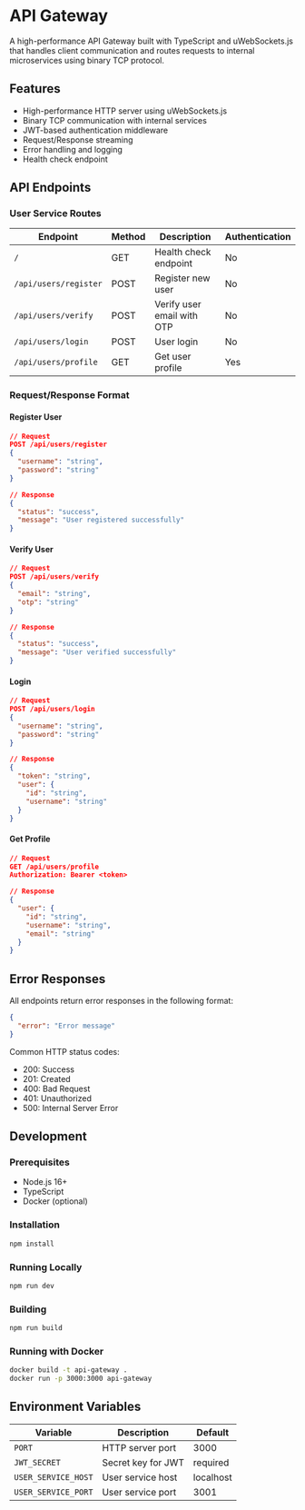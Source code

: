 # API Gateway

A high-performance API Gateway built with TypeScript and uWebSockets.js that handles client communication and routes requests to internal microservices using binary TCP protocol.

## Features

- High-performance HTTP server using uWebSockets.js
- Binary TCP communication with internal services
- JWT-based authentication middleware
- Request/Response streaming
- Error handling and logging
- Health check endpoint

## API Endpoints

### User Service Routes

| Endpoint | Method | Description | Authentication |
|----------|--------|-------------|----------------|
| `/` | GET | Health check endpoint | No |
| `/api/users/register` | POST | Register new user | No |
| `/api/users/verify` | POST | Verify user email with OTP | No |
| `/api/users/login` | POST | User login | No |
| `/api/users/profile` | GET | Get user profile | Yes |

### Request/Response Format

#### Register User
```json
// Request
POST /api/users/register
{
  "username": "string",
  "password": "string"
}

// Response
{
  "status": "success",
  "message": "User registered successfully"
}
```

#### Verify User
```json
// Request
POST /api/users/verify
{
  "email": "string",
  "otp": "string"
}

// Response
{
  "status": "success",
  "message": "User verified successfully"
}
```

#### Login
```json
// Request
POST /api/users/login
{
  "username": "string",
  "password": "string"
}

// Response
{
  "token": "string",
  "user": {
    "id": "string",
    "username": "string"
  }
}
```

#### Get Profile
```json
// Request
GET /api/users/profile
Authorization: Bearer <token>

// Response
{
  "user": {
    "id": "string",
    "username": "string",
    "email": "string"
  }
}
```

## Error Responses

All endpoints return error responses in the following format:
```json
{
  "error": "Error message"
}
```

Common HTTP status codes:
- 200: Success
- 201: Created
- 400: Bad Request
- 401: Unauthorized
- 500: Internal Server Error

## Development

### Prerequisites

- Node.js 16+
- TypeScript
- Docker (optional)

### Installation

```bash
npm install
```

### Running Locally

```bash
npm run dev
```

### Building

```bash
npm run build
```

### Running with Docker

```bash
docker build -t api-gateway .
docker run -p 3000:3000 api-gateway
```

## Environment Variables

| Variable | Description | Default |
|----------|-------------|---------|
| `PORT` | HTTP server port | 3000 |
| `JWT_SECRET` | Secret key for JWT | required |
| `USER_SERVICE_HOST` | User service host | localhost |
| `USER_SERVICE_PORT` | User service port | 3001 | 